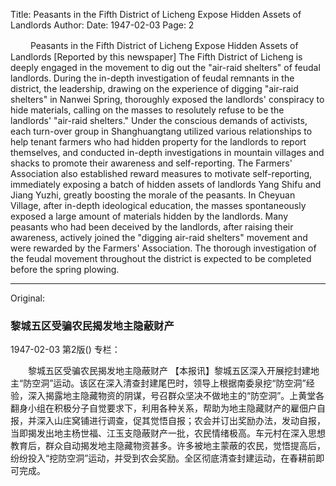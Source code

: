 Title: Peasants in the Fifth District of Licheng Expose Hidden Assets of Landlords
Author:
Date: 1947-02-03
Page: 2

　　 Peasants in the Fifth District of Licheng Expose Hidden Assets of Landlords
    [Reported by this newspaper] The Fifth District of Licheng is deeply engaged in the movement to dig out the "air-raid shelters" of feudal landlords. During the in-depth investigation of feudal remnants in the district, the leadership, drawing on the experience of digging "air-raid shelters" in Nanwei Spring, thoroughly exposed the landlords' conspiracy to hide materials, calling on the masses to resolutely refuse to be the landlords' "air-raid shelters." Under the conscious demands of activists, each turn-over group in Shanghuangtang utilized various relationships to help tenant farmers who had hidden property for the landlords to report themselves, and conducted in-depth investigations in mountain villages and shacks to promote their awareness and self-reporting. The Farmers' Association also established reward measures to motivate self-reporting, immediately exposing a batch of hidden assets of landlords Yang Shifu and Jiang Yuzhi, greatly boosting the morale of the peasants. In Cheyuan Village, after in-depth ideological education, the masses spontaneously exposed a large amount of materials hidden by the landlords. Many peasants who had been deceived by the landlords, after raising their awareness, actively joined the "digging air-raid shelters" movement and were rewarded by the Farmers' Association. The thorough investigation of the feudal movement throughout the district is expected to be completed before the spring plowing.



<hr /> 

Original: 


### 黎城五区受骗农民揭发地主隐蔽财产

1947-02-03
第2版()
专栏：

　　黎城五区受骗农民揭发地主隐蔽财产
    【本报讯】黎城五区深入开展挖封建地主“防空洞”运动。该区在深入清查封建尾巴时，领导上根据南委泉挖“防空洞”经验，深入揭露地主隐藏物资的阴谋，号召群众坚决不做地主的“防空洞”。上黄堂各翻身小组在积极分子自觉要求下，利用各种关系，帮助为地主隐藏财产的雇佃户自报，并深入山庄窝铺进行调查，促其觉悟自报；农会并订出奖励办法，发动自报，当即揭发出地主杨世福、江玉支隐蔽财产一批，农民情绪极高。车元村在深入思想教育后，群众自动揭发地主隐藏物资甚多。许多被地主蒙蔽的农民，觉悟提高后，纷纷投入“挖防空洞”运动，并受到农会奖励。全区彻底清查封建运动，在春耕前即可完成。
